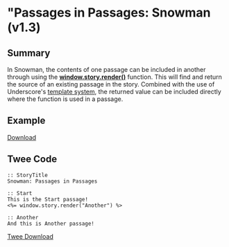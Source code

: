 # "Passages in Passages: Snowman (v1.3)

## Summary

In Snowman, the contents of one passage can be included in another through using the **[window.story.render()](https://videlais.github.io/snowman/1/window_story/functions/render.html)** function. This will find and return the source of an existing passage in the story. Combined with the use of Underscore's [template system](https://videlais.github.io/snowman/1/learning/template.html), the returned value can be included directly where the function is used in a passage.

## Example

[Download](snowman_passagesinpassages_example.html)

## Twee Code

```twee
:: StoryTitle
Snowman: Passages in Passages

:: Start
This is the Start passage!
<%= window.story.render("Another") %>

:: Another
And this is Another passage!

```

[Twee Download](snowman_passagesinpassages_twee.txt)
